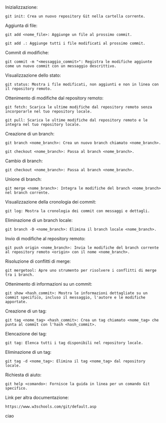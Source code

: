 Inizializzazione:

    git init: Crea un nuovo repository Git nella cartella corrente.
    


Aggiunta di file:

    git add <nome_file>: Aggiunge un file al prossimo commit.

    git add .: Aggiunge tutti i file modificati al prossimo commit.



Commit di modifiche:

    git commit -m "<messaggio_commit>": Registra le modifiche aggiunte come un nuovo commit con un messaggio descrittivo.



Visualizzazione dello stato:

    git status: Mostra i file modificati, non aggiunti e non in linea con il repository remoto.



Ottenimento di modifiche dal repository remoto:

    git fetch: Scarica le ultime modifiche dal repository remoto senza incorporarle nel tuo repository locale.

    git pull: Scarica le ultime modifiche dal repository remoto e le integra nel tuo repository locale.



Creazione di un branch:

    git branch <nome_branch>: Crea un nuovo branch chiamato <nome_branch>.

    git checkout <nome_branch>: Passa al branch <nome_branch>.



Cambio di branch:

    git checkout <nome_branch>: Passa al branch <nome_branch>.



Unione di branch:

    git merge <nome_branch>: Integra le modifiche del branch <nome_branch> nel branch corrente.



Visualizzazione della cronologia dei commit:

    git log: Mostra la cronologia dei commit con messaggi e dettagli.



Eliminazione di un branch locale:

    git branch -D <nome_branch>: Elimina il branch locale <nome_branch>.



Invio di modifiche al repository remoto:

    git push origin <nome_branch>: Invia le modifiche del branch corrente al repository remoto <origin> con il nome <nome_branch>.



Risoluzione di conflitti di merge:

    git mergetool: Apre uno strumento per risolvere i conflitti di merge tra i branch.



Ottenimento di informazioni su un commit:

    git show <hash_commit>: Mostra le informazioni dettagliate su un commit specifico, incluso il messaggio, l'autore e le modifiche apportate.



Creazione di un tag:

    git tag <nome_tag> <hash_commit>: Crea un tag chiamato <nome_tag> che punta al commit con l'hash <hash_commit>.



Elencazione dei tag:

    git tag: Elenca tutti i tag disponibili nel repository locale.



Eliminazione di un tag:

    git tag -d <nome_tag>: Elimina il tag <nome_tag> dal repository locale.



Richiesta di aiuto:

    git help <comando>: Fornisce la guida in linea per un comando Git specifico.



Link per altra documentazione:

    https://www.w3schools.com/git/default.asp
    
ciao